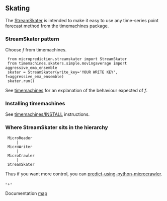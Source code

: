 ## Skating

The [StreamSkater](https://github.com/microprediction/microprediction/blob/master/microprediction/streamskater.py) is intended to make it easy to use any time-series
point forecast method from the timemachines package. 

### StreamSkater pattern
Choose *f* from timemachines. 

     from microprediction.streamskater import StreamSkater
     from timemachines.skaters.simple.movingaverage import aggressive_ema_ensemble
     skater = StreamSkater(write_key='YOUR WRITE KEY', f=aggressive_ema_ensemble)
     skater.run()
     
See [timemachines](https://github.com/microprediction/timemachines) for an explanation of the behaviour expected of *f*. 


### Installing timemachines
See [timemachines/INSTALL](https://github.com/microprediction/timemachines/blob/main/INSTALL.md) instructions. 

### Where StreamSkater sits in the hierarchy

     MicroReader
         |
     MicroWriter
         |
     MicroCrawler
         | 
     StreamSkater 
     

Thus if you want more control, you can [predict-using-python-microcrawler](https://microprediction.github.io/microprediction/predict-using-python-microcrawler.html).

-+-

Documentation [map](https://microprediction.github.io/microprediction/map.html)


